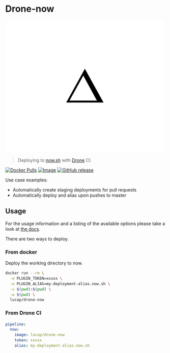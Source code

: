 # Drone-now
![Now logo](now.png?raw=true "now.sh")

> Deploying to [now.sh](https://zeit.co/now) with [Drone](https://drone.io) CI.

[![Docker Pulls](https://img.shields.io/docker/pulls/lucap/drone-now.svg)](https://hub.docker.com/r/lucap/drone-now/)
[![Image](https://images.microbadger.com/badges/image/lucap/drone-now.svg)](https://microbadger.com/images/lucap/drone-now "Get your own image badge on microbadger.com")
[![GitHub release](https://img.shields.io/github/release/lucaperret/drone-now.svg)](https://github.com/lucaperret/drone-now/releases/latest)



Use case examples:

- Automatically create staging deployments for pull requests
- Automatically deploy and alias upon pushes to master

## Usage

For the usage information and a listing of the available options please take a look at [the docs](DOCS.md).

There are two ways to deploy.

### From docker

Deploy the working directory to now.

```bash
docker run --rm \
  -e PLUGIN_TOKEN=xxxxx \
  -e PLUGIN_ALIAS=my-deployment-alias.now.sh \
  -v $(pwd):$(pwd) \
  -w $(pwd) \
  lucap/drone-now
```

### From Drone CI

```yaml
pipeline:
  now:
    image: lucap/drone-now
    token: xxxxx
    alias: my-deployment-alias.now.sh
```
